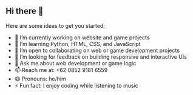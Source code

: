## Hi there 👋

Here are some ideas to get you started:

- 🔭 I’m currently working on website and game projects  
- 🌱 I’m learning Python, HTML, CSS, and JavaScript  
- 👯 I’m open to collaborating on web or game development projects  
- 🤔 I’m looking for feedback on building responsive and interactive UIs  
- 💬 Ask me about web development or game logic  
- 📫 Reach me at: +62 0852 9181 6559  
- 😄 Pronouns: he/him  
- ⚡ Fun fact: I enjoy coding while listening to music  
